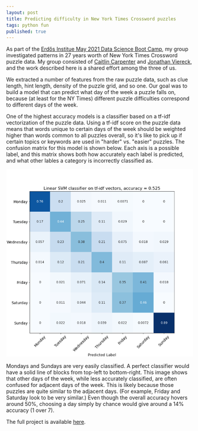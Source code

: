 ```yaml
---
layout: post
title: Predicting difficulty in New York Times Crossword puzzles
tags: python fun
published: true
---
```


As part of the [Erdős Institue May 2021 Data Science Boot Camp](https://www.erdosinstitute.org/code), my group investigated patterns in 27 years worth of New York Times Crossword puzzle data. My group consisted of [Caitlin Carpenter](https://github.com/cmcarpenter) and [Jonathan Viereck](https://github.com/acidsandbasses), and the work described here is a shared effort among the three of us. 

We extracted a number of features from the raw puzzle data, such as clue length, hint length, density of the puzzle grid, and so one. Our goal was to build a model that can predict what day of the week a puzzle falls on, because (at least for the NY Times) different puzzle difficulties correspond to different days of the week.

One of the highest accuracy models is a classifier based on a tf-idf vectorization of the puzzle data. Using a tf-idf score on the puzzle data means that words unique to certain days of the week should be weighted higher than words common to all puzzles overall, so it's like to pick up if certain topics or keywords are used in "harder" vs. "easier" puzzles. The confusion matrix for this model is shown below. Each axis is a possible label, and this matrix shows both how accurately each label is predicted, and what other lables a category is incorrectly classified as.

![](/assets/posts/nyt-tfidf_SVM_cmat.png)

Mondays and Sundays are very easily classified. A perfect classifier would have a solid line of blocks from top-left to bottom-right. This image shows that other days of the week, while less accurately classified, are often confused for adjacent days of the week. This is likely because those puzzles are quite similar to the adjacent days. (For example, Friday and Saturday look to be very similar.) Even though the overall accuracy hovers around 50%, choosing a day simply by chance would give around a 14% accuracy (1 over 7). 

The full project is available [here](https://github.com/nickdanis/gorillawords). 